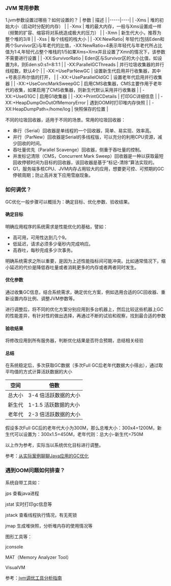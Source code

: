 ### JVM 常用参数
1.jvm参数设置过哪些？如何设置的？
| 参数  | 描述 |
|-----|----|
| -Xms | 堆的初始大小（启动时分配的内存）  |
| -Xmx | 堆的最大内存，一般与Xms设置成一样（频繁的扩容、缩容将对系统造成极大的压力） |
| -Xmn | 新生代大小，推荐为整个堆的3/8 |
| -Xss | 每个线程的栈大小 |
| -XX:NewRatio|  年轻代(包括Eden和两个Survivor区)与年老代的比值，-XX:NewRatio=4表示年轻代与年老代所占比值为1:4,年轻代占整个堆栈的1/5如果Xms=Xmx并且设置了Xmn的情况下，该参数不需要进行设置 | 
| -XX:SurvivorRatio | Eden区与Survivor区的大小比值，如设置为8，则Eden:s0:s1=8:1:1 |
| -XX:ParallelGCThreads	| 并行垃圾收集器的并行线程数，默认4个 |
| -XX:+UseParNewGC | 设置新生代启用并行收集器，其中+号表示布尔值的打开， |
| -XX:+UseParallelOldGC	| 设置老年代启用并行收集器 |
| -XX:+UseConcMarkSweepGC | 启用CMS收集器，CMS主要作用于老年代的收集，如果启用了CMS收集器，则新生代默认采用并行收集器 |
| -XX:+UseG1GC | 启用G1收集器 |
| -XX:+PrintGCDetails | 打印GC详细信息 |
| -XX:+HeapDumpOnOutOfMemoryError | 遇到OOM时打印堆内存快照 |
| -XX:HeapDumpPath=/home/log | 快照保存的位置 |


不同的垃圾回收器，适用于不同的场景。常用的垃圾回收器：

- 串行（Serial）回收器是单线程的一个回收器，简单、易实现、效率高。
- 并行（ParNew）回收器是Serial的多线程版，可以充分的利用CPU资源，减少回收的时间。
- 吞吐量优先（Parallel Scavenge）回收器，侧重于吞吐量的控制。
- 并发标记清除（CMS，Concurrent Mark Sweep）回收器是一种以获取最短回收停顿时间为目标的回收器，该回收器是基于“标记-清除”算法实现的。
- G1，服务端多核CPU、JVM内存占用较大的应用，想要更可控、可预期的GC停顿周期；防止高并发下应用雪崩现象。

### 如何调优？

GC优化一般步骤可以概括为：确定目标、优化参数、验收结果。

#### 确定目标

明确应用程序的系统需求是性能优化的基础，譬如：
- 高可用，可用性达到几个9。
- 低延迟，请求必须多少毫秒内完成响应。 
- 高吞吐，每秒完成多少次事务。

明确系统需求之所以重要，是因为上述性能指标间可能冲突。比如通常情况下，缩小延迟的代价是降低吞吐量或者消耗更多的内存或者两者同时发生。

#### 优化参数

通过收集GC信息，结合系统需求，确定优化方案，例如选用合适的GC回收器、重新设置内存比例、调整JVM参数等。

进行调整后，将不同的优化方案分别应用到多台机器上，然后比较这些机器上GC的性能差异，有针对性的做出选择，再通过不断的试验和观察，找到最合适的参数

#### 验收结果

将修改应用到所有服务器，判断优化结果是否符合预期，总结相关经验

#### 总结

在系统稳定后，多次获取GC数据（多次Full GC后老年代数据大小得出），通过取平均值的方式计算活跃数据的大小

|空间|倍数|
|-----|-----|
| 总大小 | 3-4 倍活跃数据的大小 |
| 新生代 | 1-1.5 活跃数据的大小 |
| 老年代 | 2-3 倍活跃数据的大小 |

假设多次Full GC后的老年代大小为300M，那么总堆大小：300x4=1200M，新生代可以设置为：300x1.5=450M，老年代则：总大小-新生代=750M

以上作为参考，实际当以系统优化目标进行调整。

参考：[从实际案例聊聊Java应用的GC优化](https://tech.meituan.com/2017/12/29/jvm-optimize.html)

### 遇到OOM问题如何排查？

系统自带工具如：

jps 查看java进程

jstat 实时打印gc信息等

jstack 查看线程执行情况，有无死锁
 
jmap 生成堆快照，分析堆内存的使用情况等

图形工具等：

jconsole  

MAT（Memory Analyzer Tool）

VisualVM

参考：[jvm调优工具分析指南](https://juejin.cn/post/6844903501269729288)
